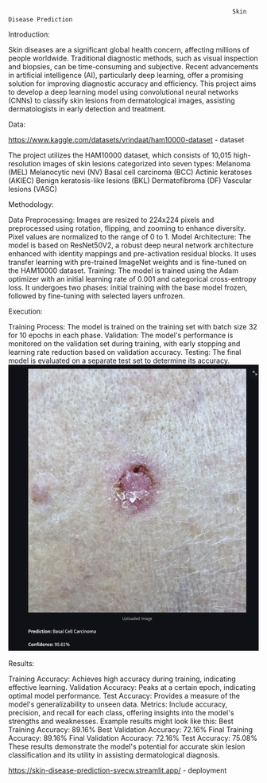                                                                    Skin Disease Prediction                                       


Introduction:

Skin diseases are a significant global health concern, affecting millions of people worldwide. Traditional diagnostic methods, such as visual inspection and biopsies, can be time-consuming and subjective. Recent advancements in artificial intelligence (AI), particularly deep learning, offer a promising solution for improving diagnostic accuracy and efficiency. This project aims to develop a deep learning model using convolutional neural networks (CNNs) to classify skin lesions from dermatological images, assisting dermatologists in early detection and treatment.

Data:

https://www.kaggle.com/datasets/vrindaat/ham10000-dataset - dataset

The project utilizes the HAM10000 dataset, which consists of 10,015 high-resolution images of skin lesions categorized into seven types:
Melanoma (MEL)
Melanocytic nevi (NV)
Basal cell carcinoma (BCC)
Actinic keratoses (AKIEC)
Benign keratosis-like lesions (BKL)
Dermatofibroma (DF)
Vascular lesions (VASC)


Methodology:

Data Preprocessing: Images are resized to 224x224 pixels and preprocessed using rotation, flipping, and zooming to enhance diversity. Pixel values are normalized to the range of 0 to 1.
Model Architecture: The model is based on ResNet50V2, a robust deep neural network architecture enhanced with identity mappings and pre-activation residual blocks. It uses transfer learning with pre-trained ImageNet weights and is fine-tuned on the HAM10000 dataset.
Training: The model is trained using the Adam optimizer with an initial learning rate of 0.001 and categorical cross-entropy loss. It undergoes two phases: initial training with the base model frozen, followed by fine-tuning with selected layers unfrozen.

Execution:

Training Process: The model is trained on the training set with batch size 32 for 10 epochs in each phase.
Validation: The model's performance is monitored on the validation set during training, with early stopping and learning rate reduction based on validation accuracy.
Testing: The final model is evaluated on a separate test set to determine its accuracy.
![alt text](output/output.png)
    
Results:

Training Accuracy: Achieves high accuracy during training, indicating effective learning.
Validation Accuracy: Peaks at a certain epoch, indicating optimal model performance.
Test Accuracy: Provides a measure of the model's generalizability to unseen data.
Metrics: Include accuracy, precision, and recall for each class, offering insights into the model's strengths and weaknesses.
Example results might look like this:
Best Training Accuracy: 89.16%
Best Validation Accuracy: 72.16%
Final Training Accuracy: 89.16%
Final Validation Accuracy: 72.16%
Test Accuracy: 75.08%
These results demonstrate the model's potential for accurate skin lesion classification and its utility in assisting dermatological diagnosis.

https://skin-disease-prediction-svecw.streamlit.app/  - deployment



